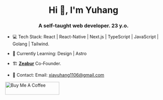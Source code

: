 <h1 align="center">Hi 👋, I'm Yuhang</h1>

<h3 align="center">A self-taught web developer. 23 y.o.</h3>

- 💻 Tech Stack: React | React-Native | Next.js | TypeScript | JavaScript | Golang | Tailwind.

- 📖 Currently Learning: Design | Astro

- 🏗️ [**Zeabur**](https://github.com/zeabur) Co-Founder.

- 📮 Contact: Email: xiayuhang1106@gmail.com

<a href="https://www.buymeacoffee.com/MichaelYuhe" target="_blank"><img src="https://cdn.buymeacoffee.com/buttons/default-orange.png" alt="Buy Me A Coffee" height="41" width="174"></a>
